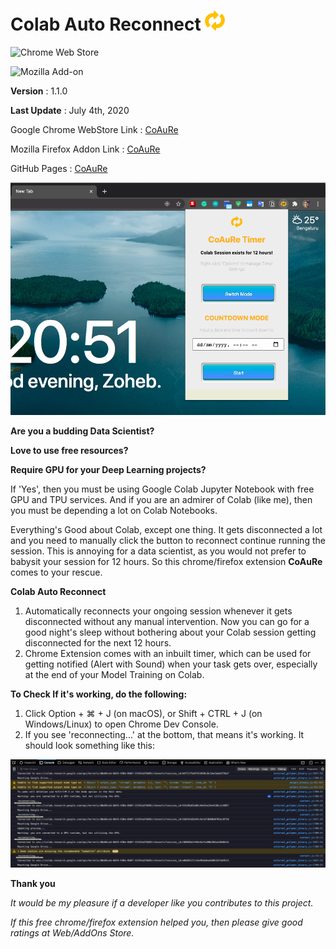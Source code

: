 # Colab Auto Reconnect ![logo](images/colab_reconnect32.png)

![Chrome Web Store](https://img.shields.io/chrome-web-store/users/nbcihfbfamjlfiopdcemmohoojdecjid?label=Chrome%20Users&style=for-the-badge)

![Mozilla Add-on](https://img.shields.io/amo/users/colab-auto-reconnect?label=Firefox%20Users&style=for-the-badge)

**Version** : 1.1.0

**Last Update** : July 4th, 2020

Google Chrome WebStore Link : [CoAuRe](https://chrome.google.com/webstore/detail/colab-auto-reconnect/nbcihfbfamjlfiopdcemmohoojdecjid)

Mozilla Firefox Addon Link : [CoAuRe](https://addons.mozilla.org/en-US/firefox/addon/colab-auto-reconnect/)

GitHub Pages : [CoAuRe](https://zohebabai.github.io/Colab_Auto_Reconnect/)

![Timer](images/timer.png)

**Are you a budding Data Scientist?**

**Love to use free resources?**

**Require GPU for your Deep Learning projects?**

If 'Yes', then you must be using Google Colab Jupyter Notebook with free GPU and TPU services. And if you are an admirer of Colab (like me), then you must be depending a lot on Colab Notebooks.

Everything's Good about Colab, except one thing. It gets disconnected a lot and you need to manually click the button to reconnect continue running the session. This is annoying for a data scientist, as you would not prefer to babysit your session for 12 hours. So this chrome/firefox extension **CoAuRe** comes to your rescue.

**Colab Auto Reconnect**  
1. Automatically reconnects your ongoing session whenever it gets disconnected without any manual intervention. Now you can go for a good night's sleep without bothering about your Colab session getting disconnected for the next 12 hours.
2. Chrome Extension comes with an inbuilt timer, which can be used for getting notified (Alert with Sound) when your task gets over, especially at the end of your Model Training on Colab.


**To Check If it's working, do the following:**
1. Click Option + ⌘ + J (on macOS), or Shift + CTRL + J (on Windows/Linux) to open Chrome Dev Console.
2. If you see 'reconnecting...' at the bottom, that means it's working. It should look something like this:

![Console](images/console.png)


**Thank you**

*It would be my pleasure if a developer like you contributes to this project.*

*If this free chrome/firefox extension helped you, then please give good ratings at Web/AddOns Store.*
